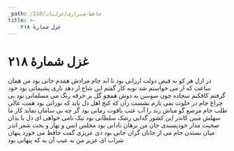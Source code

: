 ```yaml
---
_path: /حافظ-شیرازی/غزلیات/218
title: >-
    غزل شمارهٔ ۲۱۸
---
```

# غزل شمارهٔ ۲۱۸

در ازل هر کو به فیض دولت ارزانی بود
تا ابد جام مرادش همدم جانی بود
من همان ساعت که از می خواستم شد توبه کار
گفتم این شاخ ار دهد باری پشیمانی بود
خود گرفتم کافکنم سجاده چون سوسن به دوش
همچو گل بر خرقه رنگ می مسلمانی بود
بی چراغ جام در خلوت نمی یارم نشست
زان که کنج اهل دل باید که نورانی بود
همت عالی طلب جام مرصع گو مباش
رند را آب عنب یاقوت رمانی بود
گر چه بی سامان نماید کار ما سهلش مبین
کاندر این کشور گدایی رشک سلطانی بود
نیک نامی خواهی ای دل با بدان صحبت مدار
خودپسندی جان من برهان نادانی بود
مجلس انس و بهار و بحث شعر اندر میان
نستدن جام می از جانان گران جانی بود
دی عزیزی گفت حافظ می خورد پنهان شراب
ای عزیز من نه عیب آن به که پنهانی بود
